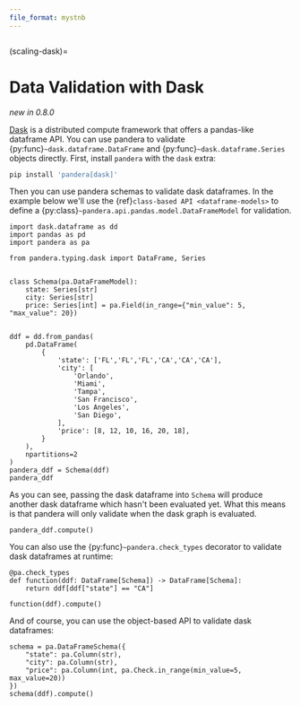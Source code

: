 ```yaml
---
file_format: mystnb
---
```


```{currentmodule} pandera
```

(scaling-dask)=

# Data Validation with Dask

*new in 0.8.0*

[Dask](https://docs.dask.org/en/latest/dataframe.html) is a distributed
compute framework that offers a pandas-like dataframe API.
You can use pandera to validate {py:func}`~dask.dataframe.DataFrame`
and {py:func}`~dask.dataframe.Series` objects directly. First, install
`pandera` with the `dask` extra:

```bash
pip install 'pandera[dask]'
```

Then you can use pandera schemas to validate dask dataframes. In the example
below we'll use the {ref}`class-based API <dataframe-models>` to define a
{py:class}`~pandera.api.pandas.model.DataFrameModel` for validation.

```{code-cell} python
import dask.dataframe as dd
import pandas as pd
import pandera as pa

from pandera.typing.dask import DataFrame, Series


class Schema(pa.DataFrameModel):
    state: Series[str]
    city: Series[str]
    price: Series[int] = pa.Field(in_range={"min_value": 5, "max_value": 20})


ddf = dd.from_pandas(
    pd.DataFrame(
        {
            'state': ['FL','FL','FL','CA','CA','CA'],
            'city': [
                'Orlando',
                'Miami',
                'Tampa',
                'San Francisco',
                'Los Angeles',
                'San Diego',
            ],
            'price': [8, 12, 10, 16, 20, 18],
        }
    ),
    npartitions=2
)
pandera_ddf = Schema(ddf)
pandera_ddf
```

As you can see, passing the dask dataframe into `Schema` will produce
another dask dataframe which hasn't been evaluated yet. What this means is
that pandera will only validate when the dask graph is evaluated.

```{code-cell} python
pandera_ddf.compute()
```

You can also use the {py:func}`~pandera.check_types` decorator to validate
dask dataframes at runtime:

```{code-cell} python
@pa.check_types
def function(ddf: DataFrame[Schema]) -> DataFrame[Schema]:
    return ddf[ddf["state"] == "CA"]

function(ddf).compute()
```

And of course, you can use the object-based API to validate dask dataframes:

```{code-cell} python
schema = pa.DataFrameSchema({
    "state": pa.Column(str),
    "city": pa.Column(str),
    "price": pa.Column(int, pa.Check.in_range(min_value=5, max_value=20))
})
schema(ddf).compute()
```
